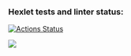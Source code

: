 ### Hexlet tests and linter status:
[![Actions Status](https://github.com/akustik66/frontend-project-44/actions/workflows/hexlet-check.yml/badge.svg)](https://github.com/akustik66/frontend-project-44/actions)

<a href="https://codeclimate.com/github/akustik66/frontend-project-44/maintainability"><img src="https://api.codeclimate.com/v1/badges/07b2517a810f7aaee845/maintainability" /></a>